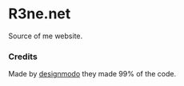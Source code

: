# R3ne.net
Source of me website.
### Credits
Made by [designmodo](https://github.com/designmodo/html-website-templates) they made 99% of the code.
